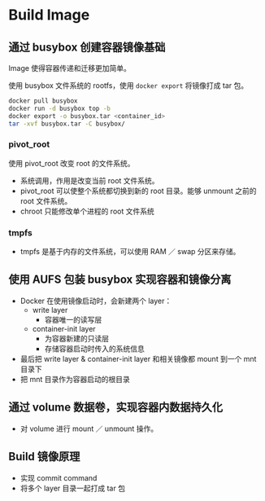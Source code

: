 # Build Image

## 通过 busybox 创建容器镜像基础

Image 使得容器传递和迁移更加简单。

使用 busybox 文件系统的 rootfs，使用 `docker export` 将镜像打成 tar 包。

```bash
docker pull busybox
docker run -d busybox top -b
docker export -o busybox.tar <container_id>
tar -xvf busybox.tar -C busybox/
```

### pivot_root

使用 pivot_root 改变 root 的文件系统。

* 系统调用，作用是改变当前 root 文件系统。
* pivot_root 可以使整个系统都切换到新的 root 目录。能够 unmount 之前的 root 文件系统。
* chroot 只能修改单个进程的 root 文件系统

### tmpfs

* tmpfs 是基于内存的文件系统，可以使用 RAM ／ swap 分区来存储。

## 使用 AUFS 包装 busybox 实现容器和镜像分离

* Docker 在使用镜像启动时，会新建两个 layer：
    * write layer
        * 容器唯一的读写层
    * container-init layer
        * 为容器新建的只读层
        * 存储容器启动时传入的系统信息
* 最后把 write layer & container-init layer 和相关镜像都 mount 到一个 mnt 目录下
* 把 mnt 目录作为容器启动的根目录

## 通过 volume 数据卷，实现容器内数据持久化

* 对 volume 进行 mount ／ unmount 操作。

## Build 镜像原理

* 实现 commit command
* 将多个 layer 目录一起打成 tar 包

